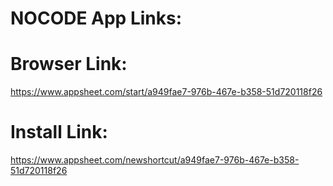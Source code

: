# NOCODE App Links:
# Browser Link:
https://www.appsheet.com/start/a949fae7-976b-467e-b358-51d720118f26
# Install Link:
https://www.appsheet.com/newshortcut/a949fae7-976b-467e-b358-51d720118f26
